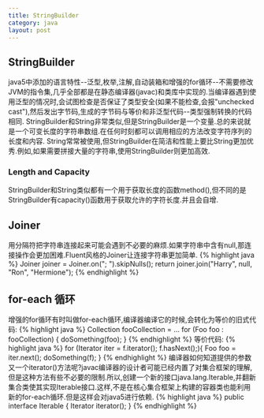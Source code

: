 ```yaml
---
title: StringBuilder
category: java
layout: post
---
```


## StringBuilder
java5中添加的语言特性--泛型,枚举,注解,自动装箱和增强的for循环--不需要修改JVM的指令集,几乎全部都是在静态编译器(javac)和类库中实现的.当编译器遇到使用泛型的情况时,会试图检查是否保证了类型安全(如果不能检查,会报"unchecked cast"),然后发出字节码,生成的字节码与等价和非泛型代码--类型强制转换的代码相同.
StringBuilder和String非常类似,但是StringBuilder是一个变量.总的来说就是一个可变长度的字符串数组.在任何时刻都可以调用相应的方法改变字符序列的长度和内容.
String常常被使用,但StringBuilder在简洁和性能上要比String更加优秀.例如,如果需要拼接大量的字符串,使用StringBuilder则更加高效.
### Length and Capacity
StringBuilder和String类似都有一个用于获取长度的函数method(),但不同的是StringBuilder有capacity()函数用于获取允许的字符长度.并且会自增.


## Joiner
用分隔符把字符串连接起来可能会遇到不必要的麻烦.如果字符串中含有null,那连接操作会更加困难.Fluent风格的Joiner让连接字符串更加简单.
{% highlight java %}
Joiner joiner = Joiner.on("; ").skipNulls();
return joiner.join("Harry", null, "Ron", "Hermione");
{% endhighlight  %} 














## for-each 循环
增强的for循环有时叫做for-each循环,编译器编译它的时候,会转化为等价的旧式代码:
{% highlight java %}
Collection<Foo> fooCollection = ...
for (Foo foo : fooCollection) {
    doSomething(foo);
}
{% endhighlight %}
等价代码:
{% highlight java %}
for (Iterator<Foo> iter = f.iterator(); f.hasNext();){
    Foo foo = iter.next();
    doSomething(f);
}
{% endhighlight %}
编译器如何知道提供的参数又一个iterator()方法呢?javac编译器的设计者可能已经内置了对集合框架的理解,但是这种方法有些不必要的限制.所以,创建一个新的接口java.lang.Iterable,并翻新集合类使其实现Iterable接口.这样,不是在核心集合框架上构建的容器类也能利用新的for-each循环.但是这样会对java5进行依赖.
{% highlight java %}
public interface Iterable<T> {
    Iterator<T> iterator();
}
{% endhighlight %}
































